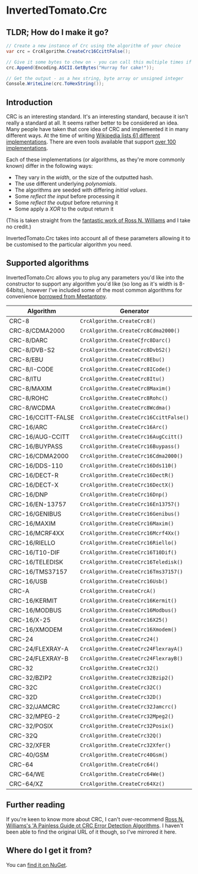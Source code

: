 # InvertedTomato.Crc

## TLDR; How do I make it go?

```c#
// Create a new instance of Crc using the algorithm of your choice
var crc = CrcAlgorithm.CreateCrc16CcittFalse();

// Give it some bytes to chew on - you can call this multiple times if needed
crc.Append(Encoding.ASCII.GetBytes("Hurray for cake!"));

// Get the output - as a hex string, byte array or unsigned integer
Console.WriteLine(crc.ToHexString());
```

## Introduction

CRC is an interesting standard. It's an interesting standard, because it isn't really a standard at all. It seems rather better to be considered an idea. Many people have taken
that core idea of CRC and implemented it in many different ways. At the time of writing [Wikipedia lists 61 different implementations](https://en.wikipedia.org/wiki/Cyclic_redundancy_check). There are
even tools available that support [over 100 implementations](http://reveng.sourceforge.net/).

Each of these implementations (or algorithms, as they're more commonly known) differ in the following ways:

* They vary in the _width_, or the size of the outputted hash.
* The use different underlying _polynomials_.
* The algorithms are seeded with differing _initial values_.
* Some _reflect the input_ before processing it
* Some _reflect the output_ before returning it
* Some apply a _XOR_ to the output return it

(This is taken straight from the [fantastic work of Ross N. Williams](https://raw.githubusercontent.com/invertedtomato/crc/master/Reference/crc_v3.txt) and I take no credit.)

InvertedTomato.Crc takes into account all of these parameters allowing it to be customised to the particular algorithm you need.

## Supported algorithms

InvertedTomato.Crc allows you to plug any parameters you'd like into the constructor to support any algorithm you'd like (so long as it's width is 8-64bits), however I've included some of the most
common algorithms for convenience [borrowed from Meetantony](https://github.com/meetanthony/crccsharp/blob/master/CrcStdParams.cs).

| Algorithm          | Generator                              |
|--------------------|----------------------------------------|
| CRC-8              | `CrcAlgorithm.CreateCrc8()`            |
| CRC-8/CDMA2000     | `CrcAlgorithm.CreateCrc8Cdma2000()`    |
| CRC-8/DARC         | `CrcAlgorithm.CreateCƒrc8Darc()`       |
| CRC-8/DVB-S2       | `CrcAlgorithm.CreateCrc8DvbS2()`       |
| CRC-8/EBU          | `CrcAlgorithm.CreateCrc8Ebu()`         |
| CRC-8/I-CODE       | `CrcAlgorithm.CreateCrc8ICode()`       |
| CRC-8/ITU          | `CrcAlgorithm.CreateCrc8Itu()`         |
| CRC-8/MAXIM        | `CrcAlgorithm.CreateCrc8Maxim()`       |
| CRC-8/ROHC         | `CrcAlgorithm.CreateCrc8Rohc()`        |
| CRC-8/WCDMA        | `CrcAlgorithm.CreateCrc8Wcdma()`       |
| CRC-16/CCITT-FALSE | `CrcAlgorithm.CreateCrc16CcittFalse()` |
| CRC-16/ARC         | `CrcAlgorithm.CreateCrc16Arc()`        |
| CRC-16/AUG-CCITT   | `CrcAlgorithm.CreateCrc16AugCcitt()`   |
| CRC-16/BUYPASS     | `CrcAlgorithm.CreateCrc16Buypass()`    |
| CRC-16/CDMA2000    | `CrcAlgorithm.CreateCrc16Cdma2000()`   |
| CRC-16/DDS-110     | `CrcAlgorithm.CreateCrc16Dds110()`     |
| CRC-16/DECT-R      | `CrcAlgorithm.CreateCrc16DectR()`      |
| CRC-16/DECT-X      | `CrcAlgorithm.CreateCrc16DectX()`      |
| CRC-16/DNP         | `CrcAlgorithm.CreateCrc16Dnp()`        |
| CRC-16/EN-13757    | `CrcAlgorithm.CreateCrc16En13757()`    |
| CRC-16/GENIBUS     | `CrcAlgorithm.CreateCrc16Genibus()`    |
| CRC-16/MAXIM       | `CrcAlgorithm.CreateCrc16Maxim()`      |
| CRC-16/MCRF4XX     | `CrcAlgorithm.CreateCrc16Mcrf4Xx()`    |
| CRC-16/RIELLO      | `CrcAlgorithm.CreateCrc16Riello()`     |
| CRC-16/T10-DIF     | `CrcAlgorithm.CreateCrc16T10Dif()`     |
| CRC-16/TELEDISK    | `CrcAlgorithm.CreateCrc16Teledisk()`   |
| CRC-16/TMS37157    | `CrcAlgorithm.CreateCrc16Tms37157()`   |
| CRC-16/USB         | `CrcAlgorithm.CreateCrc16Usb()`        |
| CRC-A              | `CrcAlgorithm.CreateCrcA()`            |
| CRC-16/KERMIT      | `CrcAlgorithm.CreateCrc16Kermit()`     |
| CRC-16/MODBUS      | `CrcAlgorithm.CreateCrc16Modbus()`     |
| CRC-16/X-25        | `CrcAlgorithm.CreateCrc16X25()`        |
| CRC-16/XMODEM      | `CrcAlgorithm.CreateCrc16Xmodem()`     |
| CRC-24             | `CrcAlgorithm.CreateCrc24()`           |
| CRC-24/FLEXRAY-A   | `CrcAlgorithm.CreateCrc24FlexrayA()`   |
| CRC-24/FLEXRAY-B   | `CrcAlgorithm.CreateCrc24FlexrayB()`   |
| CRC-32             | `CrcAlgorithm.CreateCrc32()`           |
| CRC-32/BZIP2       | `CrcAlgorithm.CreateCrc32Bzip2()`      |
| CRC-32C            | `CrcAlgorithm.CreateCrc32C()`          |
| CRC-32D            | `CrcAlgorithm.CreateCrc32D()`          |
| CRC-32/JAMCRC      | `CrcAlgorithm.CreateCrc32Jamcrc()`     |
| CRC-32/MPEG-2      | `CrcAlgorithm.CreateCrc32Mpeg2()`      |
| CRC-32/POSIX       | `CrcAlgorithm.CreateCrc32Posix()`      |
| CRC-32Q            | `CrcAlgorithm.CreateCrc32Q()`          |
| CRC-32/XFER        | `CrcAlgorithm.CreateCrc32Xfer()`       |
| CRC-40/GSM         | `CrcAlgorithm.CreateCrc40Gsm()`        |
| CRC-64             | `CrcAlgorithm.CreateCrc64()`           |
| CRC-64/WE          | `CrcAlgorithm.CreateCrc64We()`         |
| CRC-64/XZ          | `CrcAlgorithm.CreateCrc64Xz()`         |

## Further reading

If you're keen to know more about CRC, I can't
over-recommend [Ross N. Williams's 'A Painless Guide ot CRC Error Detection Algorithms](https://raw.githubusercontent.com/invertedtomato/crc/master/Reference/crc_v3.txt). I haven't been able to find
the original URL of it though, so I've mirrored it here.

## Where do I get it from?

You can [find it on NuGet](https://www.nuget.org/packages/InvertedTomato.Crc/).